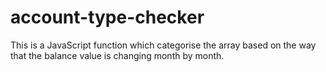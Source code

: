 # account-type-checker
This is a JavaScript function which categorise the array based on the way that the balance value is changing month by month.
